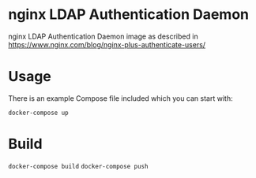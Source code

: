 # nginx LDAP Authentication Daemon
nginx LDAP Authentication Daemon image as described in https://www.nginx.com/blog/nginx-plus-authenticate-users/

# Usage

There is an example Compose file included which you can start with:

```docker-compose up```

# Build

```docker-compose build```
```docker-compose push```

